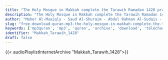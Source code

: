 ```yaml
---
title: "The Holy Mosque in Makkah complete the Tarawih Ramadan 1428 prayer"
description: "The Holy Mosque in Makkah complete the Tarawih Ramadan 1428 prayer"
author: "Maher Al-Muaiqly - Saud Al-Shuraim - Abdul Rahman Al-Sudais - Abdullah Awad Al-Juhani"
slug: "free-download-quran-mp3-the-holy-mosque-in-makkah-complete-the-tarawih-ramadan-1428-prayer"
keywords: ['mp3quran', 'mp3', 'quran', 'archive', 'download', 'télécharger', 'coran', 'islam', 'al-Shuraym', 'al-Muaiqly', 'as-Sudays', 'al-Juhany', 'taraweeh', 'Makkah', 'Tarawih', 'ماهر', 'المعيقلي', 'سعود', 'الشريم', 'عبد', 'الرحمن', 'السديس', 'عبدالله', 'عواد', 'الجهني', 'مصحف', 'الحرم', 'المكي', 'كاملا', 'من', 'صلاة', 'تراويح', 'رمضان', '1428', 'قرآن', 'مصحف', 'مرتل', 'مجود', 'القرآن', 'الكريم', 'المصحف', 'المرتل', 'المجود', 'إسلام', 'تحميل']
identifier: "Makkah_Tarawih_1428"
draft: false
---
```


{{< audioPlaylistInternetArchive "Makkah_Tarawih_1428">}}
